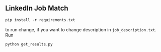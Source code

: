 ## LinkedIn Job Match
```python
pip install -r requirements.txt
```

to run change, if you want to change description in `job_description.txt`. Run
```
python get_results.py
```